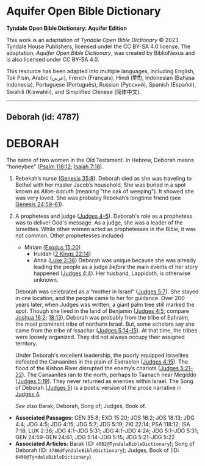 # Aquifer Open Bible Dictionary

**Tyndale Open Bible Dictionary: Aquifer Edition**

This work is an adaptation of *Tyndale Open Bible Dictionary* © 2023 Tyndale House Publishers, licensed under the CC BY\-SA 4\.0 license. The adaptation, *Aquifer Open Bible Dictionary*, was created by BiblioNexus and is also licensed under CC BY\-SA 4\.0\.

This resource has been adapted into multiple languages, including English, Tok Pisin, Arabic (عربي), French (Français), Hindi (हिंदी), Indonesian (Bahasa Indonesia), Portuguese (Português), Russian (Русский), Spanish (Español), Swahili (Kiswahili), and Simplified Chinese (简体中文).



--------------------------------

## Deborah (id: 4787)

DEBORAH
=======

The name of two women in the Old Testament. In Hebrew, Deborah means “honeybee” ([Psalm 118:12](https://ref.ly/Ps118:12); [Isaiah 7:18](https://ref.ly/Isa7:18)).

1. Rebekah’s nurse ([Genesis 35:8](https://ref.ly/Gen35:8)). Deborah died as she was traveling to Bethel with her master Jacob’s household. She was buried in a spot known as *Allon\-bacuth* (meaning "the oak of weeping"). It showed she was very loved. She was probably Rebekah’s longtime friend (see [Genesis 24:59](https://ref.ly/Gen24:59-Gen24:61)[–](https://ref.ly/Gen24:59-Gen24:61)[61](https://ref.ly/Gen24:59-Gen24:61)).
2. A prophetess and judge ([Judges 4–5](https://ref.ly/Judg4:1-Judg5:31)). Deborah's role as a prophetess was to deliver God's message. As a judge, she was a leader of the Israelites. While other women acted as prophetesses in the Bible, it was not common. Other prophetesses included:

    * Miriam ([Exodus 15:20](https://ref.ly/Exod15:20))
        * Huldah ([2 Kings 22:14](https://ref.ly/2Kgs22:14))
        * Anna ([Luke 2:36](https://ref.ly/Luke2:36))
        Deborah was unique because she was already leading the people as a judge *before* the main events of her story happened ([Judges 4:4](https://ref.ly/Judg4:4)). Her husband, Lappidoth, is otherwise unknown.

    Deborah was celebrated as a “mother in Israel” ([Judges 5:7](https://ref.ly/Judg5:7)). She stayed in one location, and the people came to her for guidance. Over 200 years later, when Judges was written, a giant palm tree still marked the spot. Though she lived in the land of Benjamin ([Judges 4:5](https://ref.ly/Judg4:5); compare [Joshua 16:2](https://ref.ly/Josh16:2); [18:13](https://ref.ly/Josh18:13)), Deborah was probably from the tribe of Ephraim, the most prominent tribe of northern Israel. But, some scholars say she came from the tribe of Issachar ([Judges 5:14](https://ref.ly/Judg5:14-Judg5:15)[–](https://ref.ly/Judg5:14-Judg5:15)[15](https://ref.ly/Judg5:14-Judg5:15)). At that time, the tribes were loosely organized. They did not always occupy their assigned territory.

    Under Deborah's excellent leadership, the poorly equipped Israelites defeated the Canaanites in the plain of Esdraelon ([Judges 4:15](https://ref.ly/Judg4:15)). The flood of the Kishon River disrupted the enemy’s chariots ([Judges 5:21](https://ref.ly/Judg5:21-Judg5:22)[–](https://ref.ly/Judg5:21-Judg5:22)[22](https://ref.ly/Judg5:21-Judg5:22)). The Canaanites ran to the north, perhaps to Taanach near Megiddo ([Judges 5:19](https://ref.ly/Judg5:19)). They never returned as enemies within Israel. The Song of Deborah ([Judges 5](https://ref.ly/Judg5:1-Judg5:31)) is a poetic version of the prose narrative in [Judges 4](https://ref.ly/Judg4:1-Judg4:24).

    *See also* Barak; Deborah, Song of; Judges, Book of.

* **Associated Passages:** GEN 35:8; EXO 15:20; JOS 16:2; JOS 18:13; JDG 4:4; JDG 4:5; JDG 4:15; JDG 5:7; JDG 5:19; 2KI 22:14; PSA 118:12; ISA 7:18; LUK 2:36; JDG 4:1–JDG 5:31; JDG 4:1–JDG 4:24; JDG 5:1–JDG 5:31; GEN 24:59–GEN 24:61; JDG 5:14–JDG 5:15; JDG 5:21–JDG 5:22
* **Associated Articles:** Barak (ID: `4002@TyndaleBibleDictionary`); Song of Deborah (ID: `4786@TyndaleBibleDictionary`); Judges, Book of (ID: `6490@TyndaleBibleDictionary`)

